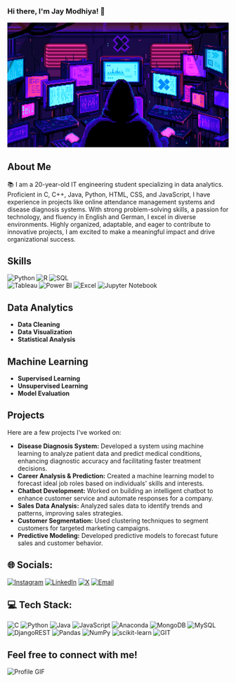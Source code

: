  ### Hi there, I'm Jay Modhiya! 👋
<img src= "https://github.com/Jay-Modhiya/Jay-Modhiya/blob/main/th.gif">


## About Me

📚 I am a 20-year-old IT engineering student specializing in data analytics. Proficient in C, C++, Java, Python, HTML, CSS, and JavaScript, I have experience in projects like online attendance management systems and disease diagnosis systems. With strong problem-solving skills, a passion for technology, and fluency in English and German, I excel in diverse environments. Highly organized, adaptable, and eager to contribute to innovative projects, I am excited to make a meaningful impact and drive organizational success.

## Skills
<div>
  <img src="https://img.shields.io/badge/Python-3776AB?style=for-the-badge&logo=python&logoColor=white" alt="Python">
  <img src="https://img.shields.io/badge/R-276DC3?style=for-the-badge&logo=r&logoColor=white" alt="R">
  <img src="https://img.shields.io/badge/SQL-4479A1?style=for-the-badge&logo=postgresql&logoColor=white" alt="SQL">
</div>
<div>
  <img src="https://img.shields.io/badge/Tableau-E97627?style=for-the-badge&logo=tableau&logoColor=white" alt="Tableau">
  <img src="https://img.shields.io/badge/Power_BI-F2C811?style=for-the-badge&logo=power-bi&logoColor=white" alt="Power BI">
  <img src="https://img.shields.io/badge/Excel-217346?style=for-the-badge&logo=microsoft-excel&logoColor=white" alt="Excel">
  <img src="https://img.shields.io/badge/Jupyter-F37626?style=for-the-badge&logo=jupyter&logoColor=white" alt="Jupyter Notebook">
</div>

## Data Analytics
- **Data Cleaning**
- **Data Visualization**
- **Statistical Analysis**

## Machine Learning
- **Supervised Learning**
- **Unsupervised Learning**
- **Model Evaluation**

## Projects
Here are a few projects I've worked on:
- **Disease Diagnosis System:** Developed a system using machine learning to analyze patient data and predict medical conditions, enhancing diagnostic accuracy and facilitating faster treatment decisions.
- **Career Analysis & Prediction:** Created a machine learning model to forecast ideal job roles based on individuals' skills and interests.
- **Chatbot Development:** Worked on building an intelligent chatbot to enhance customer service and automate responses for a company.
- **Sales Data Analysis:** Analyzed sales data to identify trends and patterns, improving sales strategies.
- **Customer Segmentation:** Used clustering techniques to segment customers for targeted marketing campaigns.
- **Predictive Modeling:** Developed predictive models to forecast future sales and customer behavior.
  
## 🌐 Socials:

[![Instagram](https://img.shields.io/badge/Instagram-%23E4405F.svg?logo=Instagram&logoColor=white)](https://www.instagram.com/jayy.x.m/) [![LinkedIn](https://img.shields.io/badge/LinkedIn-%230077B5.svg?logo=linkedin&logoColor=white)](https://www.linkedin.com/in/jaymodhiya) [![X](https://img.shields.io/badge/X-%231DA1F2.svg?logo=X&logoColor=white)](https://x.com/JayModhiya21) [![Email](https://img.shields.io/badge/Email-%23D14836.svg?logo=gmail&logoColor=white)](mailto:jaymodhiya2@gmail.com)

## 💻 Tech Stack:
![C](https://img.shields.io/badge/c-%2300599C.svg?style=plastic&logo=c&logoColor=white) ![Python](https://img.shields.io/badge/python-3670A0?style=plastic&logo=python&logoColor=ffdd54) ![Java](https://img.shields.io/badge/java-%23ED8B00.svg?style=plastic&logo=openjdk&logoColor=white) ![JavaScript](https://img.shields.io/badge/javascript-%23323330.svg?style=plastic&logo=javascript&logoColor=%23F7DF1E) ![Anaconda](https://img.shields.io/badge/Anaconda-%2344A833.svg?style=plastic&logo=anaconda&logoColor=white) ![MongoDB](https://img.shields.io/badge/MongoDB-%234ea94b.svg?style=plastic&logo=mongodb&logoColor=white) ![MySQL](https://img.shields.io/badge/mysql-%2300000f.svg?style=plastic&logo=mysql&logoColor=white) ![DjangoREST](https://img.shields.io/badge/DJANGO-REST-ff1709?style=plastic&logo=django&logoColor=white&color=ff1709&labelColor=gray) ![Pandas](https://img.shields.io/badge/pandas-%23150458.svg?style=plastic&logo=pandas&logoColor=white) ![NumPy](https://img.shields.io/badge/numpy-%23013243.svg?style=plastic&logo=numpy&logoColor=white) ![scikit-learn](https://img.shields.io/badge/scikit--learn-%23F7931E.svg?style=plastic&logo=scikit-learn&logoColor=white) ![GIT](https://img.shields.io/badge/Git-fc6d26?style=plastic&logo=git&logoColor=white)

## Feel free to connect with me!

<div style="display: flex; justify-content: center; width: 100%;">
  <img src="https://user-images.githubusercontent.com/74038190/212750147-854a394f-fee9-4080-9770-78a4b7ece53f.gif" alt="Profile GIF" style="width: 100%; height: auto;">
</div>


